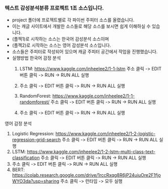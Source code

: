 ### 텍스트 감성분석분류 프로젝트 1조 소스입니다.
- project 폴더에 프로젝트별로 각 파이썬 주피터 소스를 올렸습니다.
- 이는 캐글 사이트에서 개발한 소스들로 해당 소스를 보시면 쉽게 이해하실 수 있습니다.
- (플젝1)로 시작하는 소스는 한국어 감성분석 소스이며
- (플젝2)로 시작하는 소스는 영어 감성분석 소스입니다.
- 소스들은 주피터로 작성되어 있으며 캐글 주피터 공간에서 작업을 진행했습니다.
- 실행방법
한국어 감정 분석
  1.  LSTM: https://www.kaggle.com/inheelee2/1-1-lstm
       주소 클릭 -> EDIT 버튼 클릭 -> RUN -> RUN ALL 실행
       
  2.  
       주소 클릭 -> EDIT 버튼 클릭 -> RUN -> RUN ALL 실행
       
  3.  RandomForest: https://www.kaggle.com/inheelee2/1-1-randomforest/
       주소 클릭 -> EDIT 버튼 클릭 -> RUN -> RUN ALL 실행
       
  4. 
       주소 클릭 -> EDIT 버튼 클릭 -> RUN -> RUN ALL 실행
  
영어 감정 분석
  1. Logistic Regression: https://www.kaggle.com/inheelee2/1-2-logistic-regression-grid-search
       주소 클릭 -> EDIT 버튼 클릭 -> RUN -> RUN ALL 실행
  2. LSTM: https://www.kaggle.com/inheelee2/1-2-lstm-multi-class-text-classification
       주소 클릭 -> EDIT 버튼 클릭 -> RUN -> RUN ALL 실행
  3.  
       주소 클릭 -> EDIT 버튼 클릭 -> RUN -> RUN ALL 실행
  4.  BERT: https://colab.research.google.com/drive/1rccRxqg8R6jP24uiuOre2F1fjoWYO3da?usp=sharing
       주소 클릭 -> 런타임 -> 모두 실행
